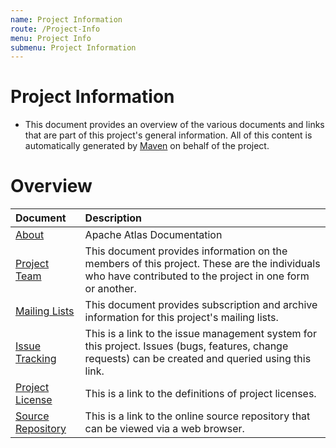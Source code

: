 ```yaml
---
name: Project Information
route: /Project-Info
menu: Project Info
submenu: Project Information
---
```




# Project Information

* This document provides an overview of the various documents and links that are part of this project's general information. All of this content is automatically generated by [Maven](http://maven.apache.org) on behalf of the project.

# Overview
 |Document|Description|
 |:----|:----|
 |[About](http://atlas.apache.org/index.html)|Apache Atlas Documentation|
 |[Project Team](http://atlas.apache.org/team-list.html)|This document provides information on the members of this project. These are the individuals who have contributed to the project in one form or another.|
 |[Mailing Lists](http://atlas.apache.org/mail-lists.html)|This document provides subscription and archive information for this project's mailing lists.|
 |[Issue Tracking](http://atlas.apache.org/issue-tracking.html)|This is a link to the issue management system for this project. Issues (bugs, features, change requests) can be created and queried using this link.|
 |[Project License](http://atlas.apache.org/license.html)|This is a link to the definitions of project licenses.|
 |[Source Repository](http://atlas.apache.org/source-repository.html)|This is a link to the online source repository that can be viewed via a web browser.|
